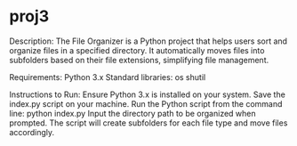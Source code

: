 # proj3

Description:
The File Organizer is a Python project that helps users sort and organize files in a specified directory. It automatically moves files into subfolders based on their file extensions, simplifying file management.

Requirements:
Python 3.x
Standard libraries:
os
shutil

Instructions to Run:
Ensure Python 3.x is installed on your system.
Save the index.py script on your machine.
Run the Python script from the command line:
python index.py
Input the directory path to be organized when prompted. The script will create subfolders for each file type and move files accordingly.
